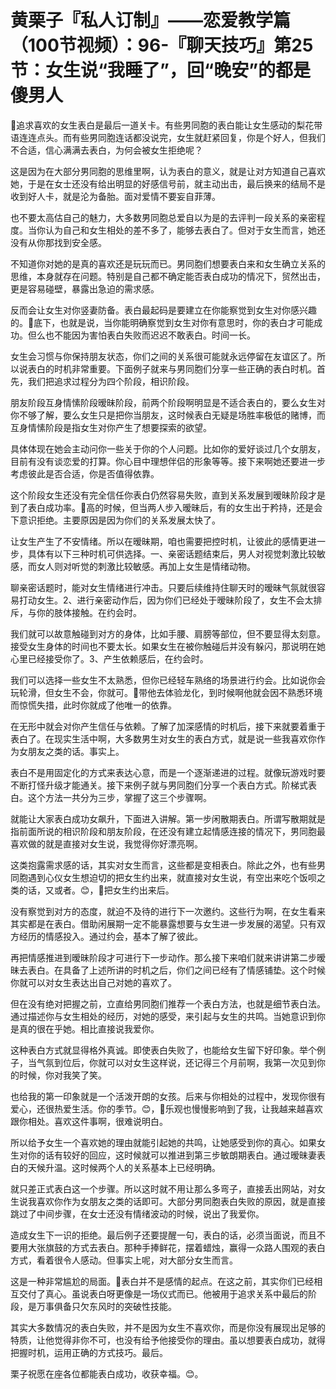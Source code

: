 # 黄栗子『私人订制』——恋爱教学篇（100节视频）：96-『聊天技巧』第25节：女生说“我睡了”，回“晚安”的都是傻男人

🎼追求喜欢的女生表白是最后一道关卡。有些男同胞的表白能让女生感动的梨花带语连连点头。而有些男同胞连话都没说完，女生就赶紧回复，你是个好人，但我们不合适，信心满满去表白，为何会被女生拒绝呢？

这是因为在大部分男同胞的思维里啊，认为表白的意义，就是让对方知道自己喜欢她，于是在女士还没有给出明显的好感信号前，就主动出击，最后换来的结局不是收到好人卡，就是沦为备胎。面对爱情不要妄自菲薄。

也不要太高估自己的魅力，大多数男同胞总爱自以为是的去评判一段关系的亲密程度。当你认为自己和女生相处的差不多了，能够去表白了。但对于女生而言，她还没有从你那找到安全感。

不知道你对她的是真的喜欢还是玩玩而已。男同胞们想要表白来和女生确立关系的思维，本身就存在问题。特别是自己都不确定能否表白成功的情况下，贸然出击，更是容易碰壁，暴露出急迫的需求感。

反而会让女生对你竖妻防备。表白最起码是要建立在你能察觉到女生对你感兴趣的。🎼底下，也就是说，当你能明确察觉到女生对你有意思时，你的表白才可能成功。但么也不能因为害怕表白失败而迟迟不敢表白。时间一长。

女生会习惯与你保持朋友状态，你们之间的关系很可能就永远停留在友谊区了。所以说表白的时机非常重要。下面例子就来与男同胞们分享一些正确的表白时机。首先，我们把追求过程分为四个阶段，相识阶段。

朋友阶段互身情愫阶段暧昧阶段，前两个阶段啊明显是不适合表白的，要么女生对你不够了解，要么女生只是把你当朋友，这时候表白无疑是场胜率极低的赌博，而互身情愫阶段是指女生对你产生了想要探索的欲望。

具体体现在她会主动问你一些关于你的个人问题。比如你的爱好谈过几个女朋友，目前有没有谈恋爱的打算。你心目中理想伴侣的形象等等。接下来啊她还要进一步考虑彼此是否合适，你是否值得依靠。

这个阶段女生还没有完全信任你表白仍然容易失败，直到关系发展到暧昧阶段才是到了表白成功率。🎼高的时候，但当两人步入暧昧后，有的女生出于矜持，还是会下意识拒绝。主要原因是因为你们的关系发展太快了。

让女生产生了不安情绪。所以在暧昧期，咱也需要把控时机，让彼此的感情更进一步，具体有以下三种时机可供选择。一、亲密话题结束后，男人对视觉刺激比较敏感，而女人则对听觉的刺激比较敏感。再加上女生是情绪动物。

聊亲密话题时，能对女生情绪进行冲击。只要后续维持住聊天时的暧昧气氛就很容易打动女生。2、进行亲密动作后，因为你们已经处于暧昧阶段了，女生不会太排斥，与你的肢体接触。在约会时。

我们就可以故意触碰到对方的身体，比如手腰、肩膀等部位，但不要显得太刻意。接受女生身体的时间也不要太长。如果女生在被你触碰后并没有躲闪，那说明在她心里已经接受你了。3、产生依赖感后，在约会时。

我们可以选择一些女生不太熟悉，但你已经轻车熟络的场景进行约会。比如说你会玩轮滑，但女生不会，你就可。🎼带他去体验龙化，到时候啊他就会因不熟悉环境而惊慌失措，此时你就成了他唯一的依靠。

在无形中就会对你产生信任与依赖。了解了加深感情的时机后，接下来就要着重于表白了。在现实生活中啊，大多数男生对女生的表白方式，就是说一些我喜欢你作为女朋友之类的话。事实上。

表白不是用固定化的方式来表达心意，而是一个逐渐递进的过程。就像玩游戏时要不断打怪升级才能通关。接下来例子就与男同胞们分享一个表白方式。阶梯式表白。这个方法一共分为三步，掌握了这三个步骤啊。

就能让大家表白成功女飙升，下面进入讲解。第一步闲散期表白。所谓写散期就是指前面所说的相识阶段和朋友阶段，在还没有建立起情感连接的情况下，男同胞最喜欢做的就是直接对女生说，我觉得你好漂亮啊。

这类抱露需求感的话，其实对女生而言，这些都是变相表白。除此之外，也有些男同胞遇到心仪女生想迫切的把女生约出来，就直接对女生说，有空出来吃个饭呗之类的话，又或者。😊，🎼把女生约出来后。

没有察觉到对方的态度，就迫不及待的进行下一次邀约。这些行为啊，在女生看来其实都是在表白。借助闲展期一定不能暴露想要与女生进一步发展的渴望。只有双方经历的情感投入。通过约会，基本了解了彼此。

再把情感推进到暧昧阶段才可进行下一步动作。那么接下来咱们就来讲讲第二步暧昧去表白。在具备了上述所讲的时机之后，你们之间已经有了情感铺垫。这个时候你就可以对女生表达出自己对她的喜欢了。

但在没有绝对把握之前，立直给男同胞们推荐一个表白方法，也就是细节表白法。通过描述你与女生相处的经历，对她的感受，来引起与女生的共鸣。当她意识到你是真的很在乎她。相比直接说我爱你。

这种表白方式就显得格外真诚。即使表白失败了，也能给女生留下好印象。举个例子，当气氛到位后，你就可以对女生这样说，还记得三个月前啊，我第一次见到你的时候，你对我笑了笑。

也给我的第一印象就是一个活泼开朗的女孩。后来与你相处的过程中，发现你很有爱心，还很热爱生活。你的季节。😊，🎼乐观也慢慢影响到了我，让我越来越喜欢跟你相处。喜欢这件事啊，很难说明白。

所以给予女生一个喜欢她的理由就能引起她的共鸣，让她感受到你的真心。如果女生对你的话有较好的回应，这时候就可以推进到第三步敏朗期表白。通过暧昧妻表白的天候升温。这时候两个人的关系基本上已经明确。

就只差正式表白这一个步骤。所以这时就不用让那么多弯子，直接丢出网站，对女生说我喜欢你作为女朋友之类的话即可。大部分男同胞表白失败的原因，就是直接跳过了中间步骤，在女士还没有情绪波动的时候，说出了我爱你。

造成女生下一识的拒绝。最后例子还要提醒一句，表白的话，必须当面说，而且不要用大张旗鼓的方式去表白。那种手捧鲜花，摆着蜡烛，赢得一众路人围观的表白方式，看着很令人感动。但事实上呢，对大部分女生而言。

这是一种非常尴尬的局面。🎼表白并不是感情的起点。在这之前，其实你们已经相互交付了真心。虽说表白呀更像是一场仪式而已。他被用于追求关系中最后的阶段，是万事俱备只欠东风时的突破性技能。

其实大多数情况的表白失败，并不是因为女生不喜欢你，而是你没有展现出足够的特质，让他觉得非你不可，也没有给予他接受你的理由。虽以想要表白成功，就得把握时机，运用正确的方式技巧。最后。

栗子祝愿在座各位都能表白成功，收获幸福。😊。